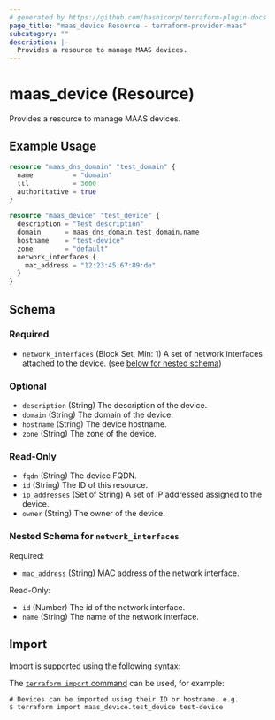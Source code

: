 ```yaml
---
# generated by https://github.com/hashicorp/terraform-plugin-docs
page_title: "maas_device Resource - terraform-provider-maas"
subcategory: ""
description: |-
  Provides a resource to manage MAAS devices.
---
```


# maas_device (Resource)

Provides a resource to manage MAAS devices.

## Example Usage

```terraform
resource "maas_dns_domain" "test_domain" {
  name          = "domain"
  ttl           = 3600
  authoritative = true
}

resource "maas_device" "test_device" {
  description = "Test description"
  domain      = maas_dns_domain.test_domain.name
  hostname    = "test-device"
  zone        = "default"
  network_interfaces {
    mac_address = "12:23:45:67:89:de"
  }
}
```

<!-- schema generated by tfplugindocs -->
## Schema

### Required

- `network_interfaces` (Block Set, Min: 1) A set of network interfaces attached to the device. (see [below for nested schema](#nestedblock--network_interfaces))

### Optional

- `description` (String) The description of the device.
- `domain` (String) The domain of the device.
- `hostname` (String) The device hostname.
- `zone` (String) The zone of the device.

### Read-Only

- `fqdn` (String) The device FQDN.
- `id` (String) The ID of this resource.
- `ip_addresses` (Set of String) A set of IP addressed assigned to the device.
- `owner` (String) The owner of the device.

<a id="nestedblock--network_interfaces"></a>
### Nested Schema for `network_interfaces`

Required:

- `mac_address` (String) MAC address of the network interface.

Read-Only:

- `id` (Number) The id of the network interface.
- `name` (String) The name of the network interface.

## Import

Import is supported using the following syntax:

The [`terraform import` command](https://developer.hashicorp.com/terraform/cli/commands/import) can be used, for example:

```shell
# Devices can be imported using their ID or hostname. e.g.
$ terraform import maas_device.test_device test-device
```
